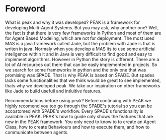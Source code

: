 # Foreword

What is peak and why it was developed?
PEAK is a framework for developing Multi-Agent Systems. But you may ask, why another one? Well, the fact is that there is very few frameworks in Python and most of them are for Agent Based Modeling, which are not for deployment. The most used MAS is a java framework called Jade, but the problem with Jade is that is writen in java. Normaly when you develop a MAS its to use some artificial inteligence within it and in Java is very difficult to find good and easy to implement algorithms. However in Python the story is different. There are a lot of AI resources out there that can be easly implemented in projects. So we search for some frameworks in python and the only one that was promising was SPADE. That is why PEAK is based on SPADE. But spades lacks some functionalities that we think would be great to see implemented, thats why we developed peak. We take our inspiration on other frameworks like Jade to build usefull and intiuitive features.

Recommendations before using peak?
Before continuing with PEAK we highly recomend you too go through the SPADE's tutorial so you can be accostomed with SPADE's workflow. Every SPADE's functionality is available in PEAK. PEAK's how to guide only shows the features that are new in the PEAK framework. You only need to know to to create an Agent Class, how to create Behaviours and how to execute them, and how to communicate between agents.